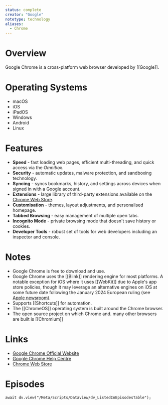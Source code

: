 ```yaml
---
status: complete
creator: "Google"
notetype: technology
aliases:
  - Chrome
---
```

# Overview
Google Chrome is a cross-platform web browser developed by [[Google]].

# Operating Systems
- macOS
- iOS
- iPadOS
- Windows
- Android
- Linux

# Features
- **Speed** - fast loading web pages, efficient multi-threading, and quick access via the *Omnibox*.
- **Security** - automatic updates, malware protection, and sandboxing technology.
- **Syncing** - syncs bookmarks, history, and settings across devices when signed in with a Google account.
- **Extensions** - large library of third-party extensions available on the [Chrome Web Store](https://chromewebstore.google.com/).
- **Customisation** - themes, layout adjustments, and personalised homepage.
- **Tabbed Browsing** - easy management of multiple open tabs.
- **Incognito Mode** - private browsing mode that doesn't save history or cookies.
- **Developer Tools** - robust set of tools for web developers including an inspector and console.

# Notes
- Google Chrome is free to download and use.
- Google Chrome uses the [[Blink]] rendering engine for most platforms. A notable exception for iOS where it uses [[WebKit]] due to Apple's app store policies, though it may leverage an alternative engines on iOS at some future date following the January 2024 European ruling (see [Apple newsroom](https://www.apple.com/uk/newsroom/2024/01/apple-announces-changes-to-ios-safari-and-the-app-store-in-the-european-union/)).
- Supports [[Shortcuts]] for automation.
- The [[ChromeOS]] operating system is built around the Chrome browser.
- The open source project on which Chrome and. many other browsers are built is [[Chromium]]

# Links
- [Google Chrome Official Website](https://www.google.com/chrome/)
- [Google Chrome Help Centre](https://support.google.com/chrome/)
- [Chrome Web Store](https://chrome.google.com/webstore)

# Episodes
```dataviewjs
await dv.view("/Meta/Scripts/Dataview/dv_ListedInEpisodesTable");
```
